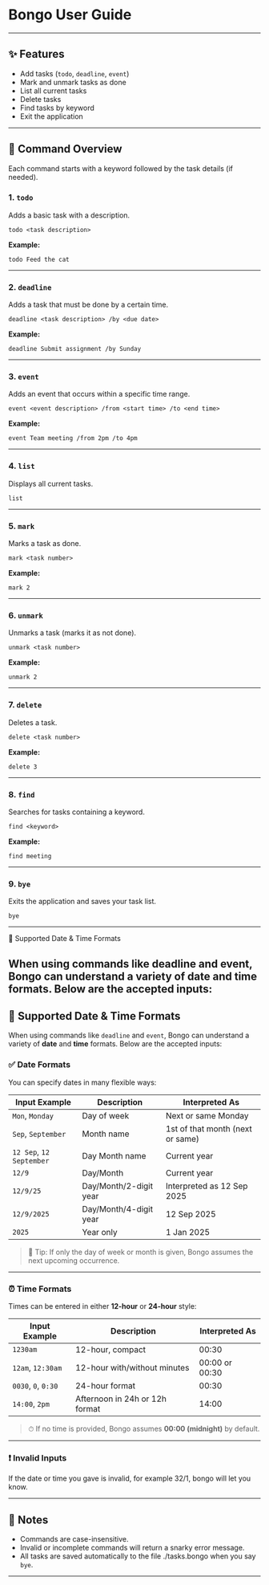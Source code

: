 # Bongo User Guide

---

## ✨ Features

* Add tasks (`todo`, `deadline`, `event`)
* Mark and unmark tasks as done
* List all current tasks
* Delete tasks
* Find tasks by keyword
* Exit the application

---

## 📜 Command Overview

Each command starts with a keyword followed by the task details (if needed).

### 1. `todo`

Adds a basic task with a description.

```
todo <task description>
```

**Example:**

```
todo Feed the cat
```

---

### 2. `deadline`

Adds a task that must be done by a certain time.

```
deadline <task description> /by <due date>
```

**Example:**

```
deadline Submit assignment /by Sunday
```

---

### 3. `event`

Adds an event that occurs within a specific time range.

```
event <event description> /from <start time> /to <end time>
```

**Example:**

```
event Team meeting /from 2pm /to 4pm
```

---

### 4. `list`

Displays all current tasks.

```
list
```

---

### 5. `mark`

Marks a task as done.

```
mark <task number>
```

**Example:**

```
mark 2
```

---

### 6. `unmark`

Unmarks a task (marks it as not done).

```
unmark <task number>
```

**Example:**

```
unmark 2
```

---

### 7. `delete`

Deletes a task.

```
delete <task number>
```

**Example:**

```
delete 3
```

---

### 8. `find`

Searches for tasks containing a keyword.

```
find <keyword>
```

**Example:**

```
find meeting
```

---

### 9. `bye`

Exits the application and saves your task list.

```
bye
```

---

📅 Supported Date & Time Formats

When using commands like deadline and event, Bongo can understand a variety of date and time formats. Below are the accepted inputs:
---

## 📅 Supported Date & Time Formats

When using commands like `deadline` and `event`, Bongo can understand a variety of **date** and **time** formats. Below are the accepted inputs:

### ✅ Date Formats

You can specify dates in many flexible ways:

| Input Example           | Description            | Interpreted As                   |
|-------------------------|------------------------| -------------------------------- |
| `Mon`, `Monday`         | Day of week            | Next or same Monday              |
| `Sep`, `September`      | Month name             | 1st of that month (next or same) |
| `12 Sep`, `12 September`| Day Month name         | Current year                     |
| `12/9`                  | Day/Month              | Current year                     |
| `12/9/25`               | Day/Month/2-digit year | Interpreted as 12 Sep 2025       |
| `12/9/2025`             | Day/Month/4-digit year | 12 Sep 2025                      |
| `2025`                  | Year only              | 1 Jan 2025                       |

> 🔎 Tip: If only the day of week or month is given, Bongo assumes the next upcoming occurrence.

---

### ⏰ Time Formats

Times can be entered in either **12-hour** or **24-hour** style:

| Input Example       | Description                    | Interpreted As |
| ------------------- | ------------------------------ | -------------- |
| `1230am`            | 12-hour, compact               | 00:30          |
| `12am`, `12:30am`   | 12-hour with/without minutes   | 00:00 or 00:30 |
| `0030`, `0`, `0:30` | 24-hour format                 | 00:30          |
| `14:00`, `2pm`      | Afternoon in 24h or 12h format | 14:00          |

> ⏱ If no time is provided, Bongo assumes **00:00 (midnight)** by default.

---

### ❗ Invalid Inputs

If the date or time you gave is invalid, for example 32/1, bongo will let you know.

---

## 🧠 Notes

* Commands are case-insensitive.
* Invalid or incomplete commands will return a snarky error message.
* All tasks are saved automatically to the file ./tasks.bongo when you say `bye`.

---